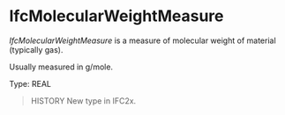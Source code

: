 # IfcMolecularWeightMeasure

_IfcMolecularWeightMeasure_ is a measure of molecular weight of material (typically gas).<!-- end of definition -->

Usually measured in g/mole.

Type: REAL

> HISTORY New type in IFC2x.
